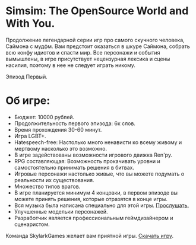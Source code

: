 # Simsim: The OpenSource World and With You.

Продолжение легендарной серии игр про самого скучного человека, Саймона с мудфм.
Вам предстоит оказаться в шкуре Саймона, собрать всю конфу идиотов и спасти мир.
Все персонажи и события вымышлены, в игре присутствует нецензурная лексика и сцены насилия, поэтому в нее не следует играть никому.

Эпизод Первый.

# Об игре:
* Бюджет: 10000 рублей.
* Продолжительность первого эпизода: 6к слов.
* Время прохождения 30-60 минут.
* Игра LGBT+.
* Hatespeech-free: Настолько много ненависти ко всему живому и мертвому насколько это возможно.
* В игре задействованы возможности игрового движка Ren'py.
* RPG составляющая: Возможность прокачивать уровни и самостоятельно принимать решения в битвах.
* Игровые персонажи настолько живые, что вы можете подумать о реальности их существования.
* Множество типов врагов. 
* В игре планируется минимум 4 концовки, в первом эпизоде вы можете принять решения, которые отразятся в конце игры.
* Вся музыка была написана специально для этой игры. [Прослушать.](https://rostdanil.bandcamp.com/)
* Улучшенные модельки персонажей.
* Разработчик является профессиональным геймдизайнером и сценаристом. 

Команда SkylarkGames желает вам приятной игры. [Скачать игру](https://github.com/skylarkgames/simsim/releases/).

